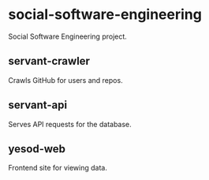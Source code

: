 social-software-engineering
=====

Social Software Engineering project.

## servant-crawler
Crawls GitHub for users and repos.

## servant-api
Serves API requests for the database.

## yesod-web
Frontend site for viewing data.